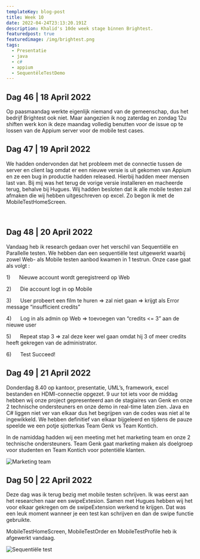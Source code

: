 ```yaml
---
templateKey: blog-post
title: Week 10
date: 2022-04-24T23:13:20.191Z
description: Khalid's 10de week stage binnen Brightest.
featuredpost: true
featuredimage: /img/brightest.png
tags:
  - Presentatie
  - java
  - c#
  - appium
  - SequentëleTestDemo
---
```



## Dag 46 | 18 April 2022

Op paasmaandag werkte eigenlijk niemand van de gemeenschap, dus het bedrijf Brightest ook niet. Maar aangezien ik nog zaterdag en zondag 12u shiften werk kon ik deze maandag volledig benutten voor de issue op te lossen van de Appium server voor de mobile test cases.

## Dag 47 | 19 April 2022

We hadden ondervonden dat het probleem met de connectie tussen de server en client lag omdat er een nieuwe versie is uit gekomen van Appium en ze een bug in productie hadden released. Hierbij hadden meer mensen last van. Bij mij was het terug de vorige versie installeren en macheerde terug, behalve bij Hugues. Wij hadden besloten dat ik alle mobile testen zal afmaken die wij hebben uitgeschreven op excel. Zo begon ik met de MobileTestHomeScreen.

 

## Dag 48 | 20 April 2022

Vandaag heb ik research gedaan over het verschil van Sequentiële en Parallelle testen. We hebben dan een sequentiële test uitgewerkt waarbij zowel Web- als Mobile testen aanbod kwamen in 1 testrun. Onze case gaat als volgt :

1)      Nieuwe account wordt geregistreerd op Web 

2)      Die account logt in op Mobile 

3)      User probeert een film te huren => zal niet gaan => krijgt als Error message “insufficient credits” 

4)      Log in als admin op Web => toevoegen van “credits <= 3” aan de nieuwe user 

5)      Repeat stap 3 => zal deze keer wel gaan omdat hij 3 of meer credits heeft gekregen van de administrator. 

6)      Test Succeed!



## Dag 49 | 21 April 2022

Donderdag 8.40 op kantoor, presentatie, UML’s, framework, excel bestanden en HDMI-connectie opgezet. 9 uur tot iets voor de middag hebben wij onze project gepresenteerd aan de stagiaires van Genk en onze 2 technische ondersteuners en onze demo in real-time laten zien. Java en C# liggen niet ver van elkaar dus het begrijpen van de codes was niet al te ingewikkeld. We hebben definitief van elkaar bijgeleerd en tijdens de pauze speelde we een potje sjotterkas Team Genk vs Team Kontich.

In de namiddag hadden wij een meeting met het marketing team en onze 2 technische ondersteuners. Team Genk gaat marketing maken als doelgroep voor studenten en Team Kontich voor potentiële klanten.

![Marketing team](/img/brightest.png)

## Dag 50 | 22 April 2022

Deze dag was ik terug bezig met mobile testen schrijven. Ik was eerst aan het researchen naar een swipeExtesion. Samen met Hugues hebben wij het voor elkaar gekregen om de swipeExtension werkend te krijgen. Dat was een leuk moment wanneer je een test kan schrijven en dan de swipe functie gebruikte.

MobileTestHomeScreen, MobileTestOrder en MobileTestProfile heb ik afgewerkt vandaag.



![Sequentiële test](/img/sequentiele-test.png)